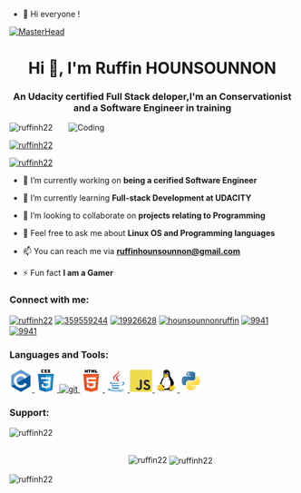 - 👋 Hi everyone !

[![MasterHead](https://user-images.githubusercontent.com/110920067/191142794-20f4fc75-11db-41dc-8e4a-e2dd8b5dc7da.jpg)](https://rishavchanda.io)
<h1 align="center">Hi 👋, I'm Ruffin HOUNSOUNNON</h1>
<h3 align="center">An Udacity certified Full Stack deloper,I'm an Conservationist and a Software Engineer in training</h3>
<img align="right" alt="Coding" width="400" src="https://media4.giphy.com/media/qgQUggAC3Pfv687qPC/giphy.gif">


<p align="left"> <img src="https://komarev.com/ghpvc/?username=ruffinh22&label=Profile%20views&color=0e75b6&style=flat" alt="ruffinh22" /> </p>

<p align="left"> <a href="https://github.com/ryo-ma/github-profile-trophy"><img src="https://github-profile-trophy.vercel.app/?username=ruffinh22" alt="ruffinh22" /></a> </p>

<p align="left"> <a href="https://twitter.com/ruffinh22" target="blank"><img src="https://img.shields.io/twitter/follow/ruffinh22?logo=twitter&style=for-the-badge" alt="ruffinh22" /></a> </p>

- 🔭 I’m currently working on **being a cerified Software Engineer**

- 🌱 I’m currently learning **Full-stack Development at UDACITY**

- 👯 I’m looking to collaborate on **projects relating to Programming**

- 💬 Feel free to ask me about **Linux OS and Programming languages**

- 📫 You can reach me via **ruffinhounsounnon@gmail.com**

- ⚡ Fun fact **I am a Gamer**


<h3 align="left">Connect with me:</h3>
<p align="left">
<a href="https://twitter.com/ruffinh22" target="blank"><img align="center" src="https://raw.githubusercontent.com/rahuldkjain/github-profile-readme-generator/master/src/images/icons/Social/twitter.svg" alt="ruffinh22" height="30" width="40" /></a>
<a href="https://linkedin.com/in/ruffin-hounsounnon-359559244" target="blank"><img align="center" src="https://raw.githubusercontent.com/rahuldkjain/github-profile-readme-generator/master/src/images/icons/Social/linked-in-alt.svg" alt="359559244" height="30" width="40" /></a>
<a href="https://stackoverflow.com/users/19926628/ruffinh22" target="blank"><img align="center" src="https://raw.githubusercontent.com/rahuldkjain/github-profile-readme-generator/master/src/images/icons/Social/stack-overflow.svg" alt="19926628" height="30" width="40" /></a>
<a href="https://instagram.com/hounsounnonruffin" target="blank"><img align="center" src="https://raw.githubusercontent.com/rahuldkjain/github-profile-readme-generator/master/src/images/icons/Social/instagram.svg" alt="hounsounnonruffin" height="30" width="40" /></a>
<a href="https://discord.gg/9941" target="blank"><img align="center" src="https://raw.githubusercontent.com/rahuldkjain/github-profile-readme-generator/master/src/images/icons/Social/discord.svg" alt="9941" height="30" width="40" /></a>
<a href="https://wa.me/22994509844" target="blank"><img align="center" src="https://raw.githubusercontent.com/rahuldkjain/github-profile-readme-generator/master/src/images/icons/Social/whatsapp.svg" alt="9941" height="30" width="40" /></a>

</p>


<h3 align="left">Languages and Tools:</h3>
<p align="left"> <a href="https://www.cprogramming.com/" target="_blank" rel="noreferrer"> <img src="https://raw.githubusercontent.com/devicons/devicon/master/icons/c/c-original.svg" alt="c" width="40" height="40"/> </a> <a href="https://www.w3schools.com/css/" target="_blank" rel="noreferrer"> <img src="https://raw.githubusercontent.com/devicons/devicon/master/icons/css3/css3-original-wordmark.svg" alt="css3" width="40" height="40"/> </a> <a href="https://git-scm.com/" target="_blank" rel="noreferrer"> <img src="https://www.vectorlogo.zone/logos/git-scm/git-scm-icon.svg" alt="git" width="40" height="40"/> </a> <a href="https://www.w3.org/html/" target="_blank" rel="noreferrer"> <img src="https://raw.githubusercontent.com/devicons/devicon/master/icons/html5/html5-original-wordmark.svg" alt="html5" width="40" height="40"/> </a> <a href="https://www.java.com" target="_blank" rel="noreferrer"> <img src="https://raw.githubusercontent.com/devicons/devicon/master/icons/java/java-original.svg" alt="java" width="40" height="40"/> </a> <a href="https://developer.mozilla.org/en-US/docs/Web/JavaScript" target="_blank" rel="noreferrer"> <img src="https://raw.githubusercontent.com/devicons/devicon/master/icons/javascript/javascript-original.svg" alt="javascript" width="40" height="40"/> </a> <a href="https://www.linux.org/" target="_blank" rel="noreferrer"> <img src="https://raw.githubusercontent.com/devicons/devicon/master/icons/linux/linux-original.svg" alt="linux" width="40" height="40"/> </a> <a href="https://www.python.org" target="_blank" rel="noreferrer"> <img src="https://raw.githubusercontent.com/devicons/devicon/master/icons/python/python-original.svg" alt="python" width="40" height="40"/> </a> </p>

<h3 align="left">Support:</h3>
<p><a href="https://www.buymeacoffee.com/ruffinh22"> <img align="left" src="https://cdn.buymeacoffee.com/buttons/v2/default-yellow.png" height="50" width="210" alt="ruffinh22" /></a></p><br><br>

<p><img align="left" src="https://github-readme-stats.vercel.app/api/top-langs?username=ruffinh22&show_icons=true&locale=en&layout=compact" alt="ruffin22" /></p>

<p>&nbsp;<img align="center" src="https://github-readme-stats.vercel.app/api?username=ruffinh22&show_icons=true&locale=en" alt="ruffinh22" /></p>

<p><img align="center" src="https://github-readme-streak-stats.herokuapp.com/?user=ruffinh22&" alt="ruffinh22" /></p>





<!---
ruffinh22/ruffinh22 is a ✨ special ✨ repository because its `README.md` (this file) appears on your GitHub profile.
--->
